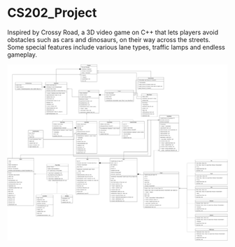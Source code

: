 # CS202_Project
Inspired by Crossy Road, a 3D video game on C++ that lets players avoid obstacles such as cars and dinosaurs, on their way across the streets. Some special features include various lane types, traffic lamps and endless gameplay.

![Crash Course UML](https://github.com/YangTuanAnh/CS202_Project/blob/main/CrossyRoad.drawio.png)
